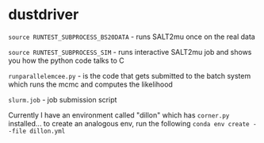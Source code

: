 # dustdriver

`source RUNTEST_SUBPROCESS_BS20DATA` - runs SALT2mu once on the real data

`source RUNTEST_SUBPROCESS_SIM` - runs interactive SALT2mu job and shows you how the python code talks to C

`runparallelemcee.py` - is the code that gets submitted to the batch system which runs the mcmc and computes the likelihood

`slurm.job` - job submission script

Currently I have an environment called "dillon" which has `corner.py` installed... 
to create an analogous env, run the following
`conda env create --file dillon.yml`
